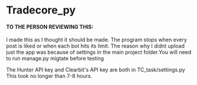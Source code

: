 # Tradecore_py

#### TO THE PERSON REVIEWING THIS:

I made this as I thought it should be made.
The program stops when every post is liked or when each bot hits its limit. 
The reason why I didnt upload just the app was because of settings in the 
main project folder.You will need to run manage.py migtate before testing

The Hunter API key and Clearbit's API key are both in TC_task/settings.py
This took no longer than 7-8 hours.
